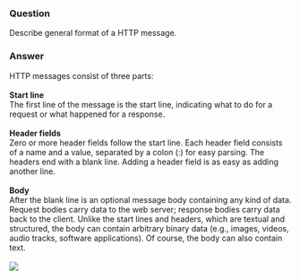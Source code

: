 ### Question
Describe general format of a HTTP message.


### Answer
HTTP messages consist of three parts:\
\
**Start line**\
The first line of the message is the start line, indicating what to do
for a request or what happened for a response.\
\
**Header fields**\
Zero or more header fields follow the start line. Each header field
consists of a name and a value, separated by a colon (:) for easy
parsing. The headers end with a blank line. Adding a header field is as
easy as adding another line.\
\
**Body**\
After the blank line is an optional message body containing any kind of
data. Request bodies carry data to the web server; response bodies carry
data back to the client. Unlike the start lines and headers, which are
textual and structured, the body can contain arbitrary binary data
(e.g., images, videos, audio tracks, software applications). Of course,
the body can also contain text.\
\
![](16683744372867170529993559701274.jpg)


